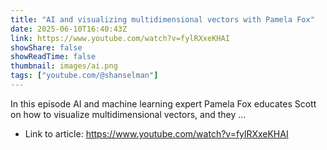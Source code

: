 ```yaml
---
title: "AI and visualizing multidimensional vectors with Pamela Fox"
date: 2025-06-10T16:40:43Z
link: https://www.youtube.com/watch?v=fylRXxeKHAI
showShare: false
showReadTime: false
thumbnail: images/ai.png
tags: ["youtube.com/@shanselman"]
---
```

In this episode AI and machine learning expert Pamela Fox educates Scott on how to visualize multidimensional vectors, and they ...

- Link to article: https://www.youtube.com/watch?v=fylRXxeKHAI